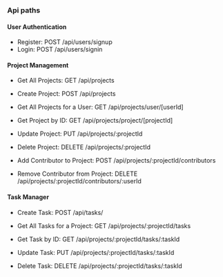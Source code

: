 ### Api paths

#### User Authentication

- Register: POST /api/users/signup
- Login: POST /api/users/signin

#### Project Management

 - Get All Projects: GET /api/projects
 - Create Project: POST /api/projects
 - Get All Projects for a User: GET /api/projects/user/[userId]
 - Get Project by ID: GET /api/projects/project/[projectId]

 - Update Project: PUT /api/projects/:projectId
 - Delete Project: DELETE /api/projects/:projectId
 - Add Contributor to Project: POST /api/projects/:projectId/contributors
 - Remove Contributor from Project: DELETE /api/projects/:projectId/contributors/:userId

#### Task Manager

 - Create Task: POST /api/tasks/


 - Get All Tasks for a Project: GET /api/projects/:projectId/tasks
 - Get Task by ID: GET /api/projects/:projectId/tasks/:taskId
 - Update Task: PUT /api/projects/:projectId/tasks/:taskId
 - Delete Task: DELETE /api/projects/:projectId/tasks/:taskId
